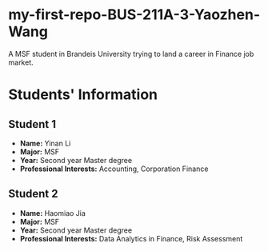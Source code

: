 # my-first-repo-BUS-211A-3-Yaozhen-Wang
A MSF student in Brandeis University trying to land a career in Finance job market.

# Students' Information

## Student 1
- **Name:** Yinan Li
- **Major:** MSF
- **Year:** Second year Master degree
- **Professional Interests:** Accounting, Corporation Finance

## Student 2
- **Name:** Haomiao Jia
- **Major:** MSF
- **Year:** Second year Master degree
- **Professional Interests:** Data Analytics in Finance, Risk Assessment

